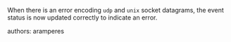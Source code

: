 When there is an error encoding `udp` and `unix` socket datagrams, the event status is now updated correctly to indicate an error.

authors: aramperes
